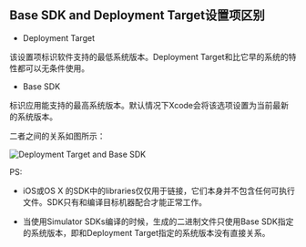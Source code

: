 ## Base SDK and Deployment Target设置项区别

* Deployment Target

该设置项标识软件支持的最低系统版本。Deployment Target和比它早的系统的特性都可以无条件使用。

* Base SDK

标识应用能支持的最高系统版本。默认情况下Xcode会将该选项设置为当前最新的系统版本。

二者之间的关系如图所示：

![Deployment Target and Base SDK](https://developer.apple.com/library/mac/documentation/DeveloperTools/Conceptual/cross_development/art/using_sdks_2x.png)

PS:

* iOS或OS X 的SDK中的libraries仅仅用于链接，它们本身并不包含任何可执行文件。SDK只有和编译目标机器配合才能正常工作。

* 当使用Simulator SDKs编译的时候，生成的二进制文件只使用Base SDK指定的系统版本，即和Deployment Target指定的系统版本没有直接关系。
